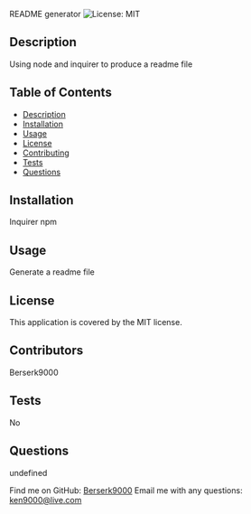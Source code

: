 
  README generator
  ![License: MIT](https://img.shields.io/badge/License-MIT-yellow.svg)<br/>
    
  ## Description
  Using node and inquirer to produce a readme file
  
  ## Table of Contents
  - [Description](#description)
  - [Installation](#installation)
  - [Usage](#usage)
  - [License](#license)
  - [Contributing](#contributing)
  - [Tests](#tests)
  - [Questions](#questions)
  
  ## Installation
   Inquirer npm
  
  ## Usage
   Generate a readme file
  
  ## License
  This application is covered by the MIT license.<br/>
  
  ## Contributors
  Berserk9000
  
  ## Tests
   No
  
  ## Questions
  undefined

  Find me on GitHub: [Berserk9000](https://github.com/Berserk9000)
  Email me with any questions: ken9000@live.com
      
